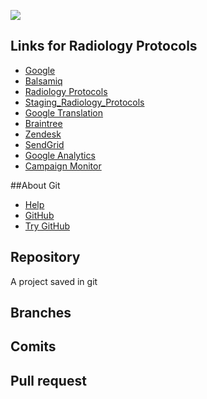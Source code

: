 <img src="http://content.screencast.com/users/MichaelLyon/folders/Jing/media/abbc9871-dcaf-4483-91a0-cf3f434a72fb/2013-09-30_1027.png"></img>

## Links for Radiology Protocols

* [Google](http://google.com/) 
* [Balsamiq](http://Balsamiq.com)
* [Radiology Protocols](https://RadiologyProtocols.com)
* [Staging_Radiology_Protocols](http://Staging.radiologyprotocols.com)
* [Google Translation](http://translate.google.com/)
* [Braintree](https://braintreegateway.com/)
* [Zendesk](http://help.radiologyprotocols.com/)
* [SendGrid](http://sendgrid.com/)
* [Google Analytics](http://Google.com/analytics)
* [Campaign Monitor](https://cramerdev.createsend.com/login.aspx)

##About Git
* [Help](https://help.github.com/)
* [GitHub](http://github.com/)
* [Try GitHub](http://try.github.io/levels/1/challenges/1)



## Repository

A project saved in git

## Branches

## Comits

## Pull request
